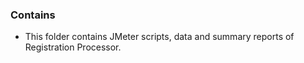 ### Contains
- This folder contains JMeter scripts, data and summary reports of Registration Processor.
